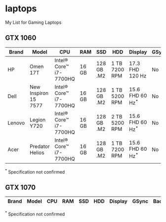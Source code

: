 # laptops
My List for Gaming Laptops

## GTX 1060

|Brand   | Model | CPU | RAM|SSD|HDD|Display|GSync|Backlight| Price| URL|
|--------|-------|-----|----|---|---|-------|-----|---------|------|----|
|HP| Omen 17T| Intel® Core™ i7-7700HQ| 16 GB|128 GB .M2|1 TB 7200 RPM|17.3 FHD 120 Hz| No| Red|
|Dell| New Inspiron 15 7577|Intel® Core™ i7-7700HQ| 16 GB|128 GB .M2|1 TB 5200 RPM| 15.6 FHD 60 Hz<sup>*</sup>| No| Red|
|Lenovo| Legion Y720|Intel® Core™ i7-7700HQ| 16 GB|128 GB .M2|2 TB 5200 RPM| 15.6 FHD 60 Hz<sup>*</sup>| No| Red|
|Acer| Predator Helios|Intel® Core™ i7-7700HQ| 16 GB|128 GB .M2|1 TB 7200 RPM| 15.6 FHD 60 Hz<sup>*</sup>| No| Red|

<sup>*</sup> Specification not confirmed

## GTX 1070

|Brand   | Model | CPU | RAM|SSD|HDD|Display|GSync|Backlight| Price| URL|
|--------|-------|-----|----|---|---|-------|-----|---------|------|----|

<sup>*</sup> Specification not confirmed
